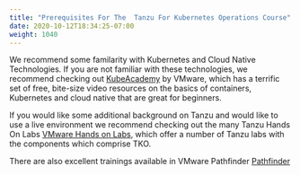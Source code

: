 ```yaml
---
title: "Prerequisites For The  Tanzu For Kubernetes Operations Course"
date: 2020-10-12T18:34:25-07:00
weight: 1040
---
```


We recommend some  familarity with  Kubernetes and Cloud Native
Technologies. If you are not familiar with these technologies, we
recommend checking out [KubeAcademy](https://kube.academy/) by VMware,
which has a terrific set of free, bite-size video resources on the
basics of containers, Kubernetes and cloud native that are great for
beginners.

If you would like some  additional background on Tanzu and would like to use a live environment we
recommend checking out the many Tanzu Hands On Labs [VMware Hands on Labs](https://hol.vmware.com),
which offer a number of Tanzu labs  with the components which comprise TKO.

There are also excellent trainings available in VMware Pathfinder [Pathfinder](https://pathfinder.vmware.com/v3/path/tko_path)
